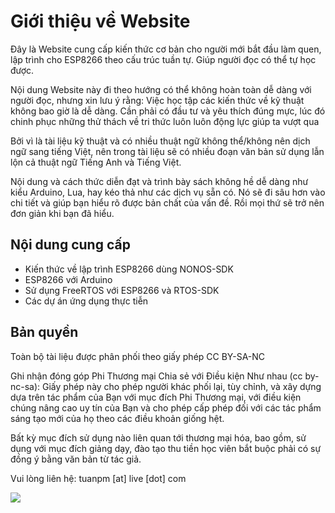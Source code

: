 # Giới thiệu về Website

Đây là Website cung cấp kiến thức cơ bản cho người mới bắt đầu làm quen, lập trình cho ESP8266 theo cấu trúc tuần tự. Giúp người đọc có thể tự học được.

Nội dung Website này đi theo hướng có thể không hoàn toàn dễ dàng với người đọc, nhưng xin lưu ý rằng: Việc học tập các kiến thức về kỹ thuật không bao giờ là dễ dàng. Cần phải có đầu tư và yêu thích đúng mực, lúc đó chinh phục những thử thách về tri thức luôn luôn động lực giúp ta vượt qua

Bởi vì là tài liệu kỹ thuật và có nhiều thuật ngữ không thể/không nên dịch ngữ sang tiếng Việt, nên trong tài liệu sẽ có nhiều đoạn văn bản sử dụng lẫn lộn cả thuật ngữ Tiếng Anh và Tiếng Việt.

Nội dung và cách thức diễn đạt và trình bày sách không hề dễ dàng như kiểu Arduino, Lua, hay kéo thả như các dịch vụ sẵn có. Nó sẽ đi sâu hơn vào chi tiết và giúp bạn hiểu rõ được bản chất của vấn đề. Rồi mọi thứ sẽ trở nên đơn giản khi bạn đã hiểu. 

## Nội dung cung cấp

- Kiến thức về lập trình ESP8266 dùng NONOS-SDK
- ESP8266 với Arduino 
- Sử dụng FreeRTOS với ESP8266 và RTOS-SDK
- Các dự án ứng dụng thực tiễn


## Bản quyền

Toàn bộ tài liệu được phân phối theo giấy phép CC BY-SA-NC

Ghi nhận đóng góp Phi Thương mại Chia sẻ với Điều kiện Như nhau (cc by-nc-sa):
Giấy phép này cho phép người khác phối lại, tùy chỉnh, và xây dựng dựa trên tác phẩm của Bạn với mục đích Phi Thương mại, với điều kiện chúng nâng cao uy tín của Bạn và cho phép cấp phép đối với các tác phẩm sáng tạo mới của họ theo các điều khoản giống hệt.

Bất kỳ mục đích sử dụng nào liên quan tới thương mại hóa, bao gồm, sử dụng với mục đích giảng dạy, đào tạo thu tiền học viên bắt buộc phải có sự đồng ý bằng văn bản từ tác giả.

Vui lòng liên hệ: tuanpm [at] live [dot] com

![](http://mirrors.creativecommons.org/presskit/buttons/88x31/svg/by-nc.eu.svg)
